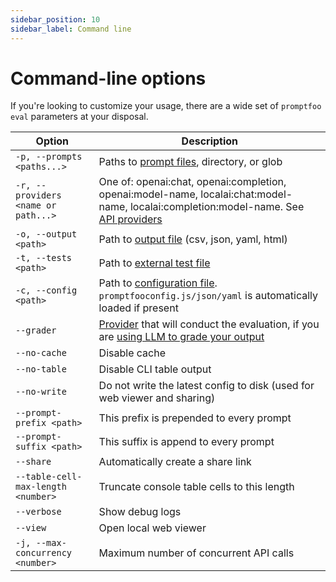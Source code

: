 ```yaml
---
sidebar_position: 10
sidebar_label: Command line
---
```


# Command-line options

If you're looking to customize your usage, there are a wide set of `promptfoo eval` parameters at your disposal.

| Option                              | Description                                                                                                                                                                  |
| ----------------------------------- | ---------------------------------------------------------------------------------------------------------------------------------------------------------------------------- |
| `-p, --prompts <paths...>`          | Paths to [prompt files](/docs/configuration/parameters#prompt-files), directory, or glob                                                                                     |
| `-r, --providers <name or path...>` | One of: openai:chat, openai:completion, openai:model-name, localai:chat:model-name, localai:completion:model-name. See [API providers](/docs/configuration/providers)        |
| `-o, --output <path>`               | Path to [output file](/docs/configuration/parameters#output-file) (csv, json, yaml, html)                                                                                    |
| `-t, --tests <path>`                | Path to [external test file](/docs/configuration/expected-outputs#load-an-external-tests-file)                                                                               |
| `-c, --config <path>`               | Path to [configuration file](/docs/configuration/guide). `promptfooconfig.js/json/yaml` is automatically loaded if present                                                   |
| `--grader`                          | [Provider](/docs/configuration/providers) that will conduct the evaluation, if you are [using LLM to grade your output](/docs/configuration/expected-outputs#llm-evaluation) |
| `--no-cache`                        | Disable cache                                                                                                                                                                |
| `--no-table`                        | Disable CLI table output                                                                                                                                                     |
| `--no-write`                        | Do not write the latest config to disk (used for web viewer and sharing)                                                                                                     |
| `--prompt-prefix <path>`            | This prefix is prepended to every prompt                                                                                                                                     |
| `--prompt-suffix <path>`            | This suffix is append to every prompt                                                                                                                                        |
| `--share`                           | Automatically create a share link                                                                                                                                            |
| `--table-cell-max-length <number>`  | Truncate console table cells to this length                                                                                                                                  |
| `--verbose`                         | Show debug logs                                                                                                                                                              |
| `--view`                            | Open local web viewer                                                                                                                                                        |
| `-j, --max-concurrency <number>`    | Maximum number of concurrent API calls                                                                                                                                       |
